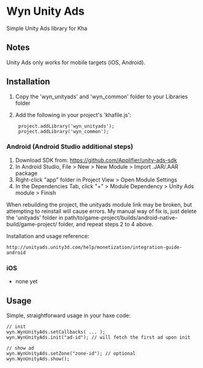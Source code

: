 # Wyn Unity Ads
Simple Unity Ads library for Kha

## Notes

Unity Ads only works for mobile targets (iOS, Android).

## Installation

1. Copy the 'wyn_unityads' and 'wyn_common' folder to your Libraries folder
2. Add the following in your project's 'khafile.js':

		project.addLibrary('wyn_unityads');
		project.addLibrary('wyn_common');

### Android (Android Studio additional steps)

1. Download SDK from: https://github.com/Applifier/unity-ads-sdk
2. In Android Studio, File > New > New Module > Import .JAR/.AAR package
3. Right-click "app" folder in Project View > Open Module Settings
4. In the Dependencies Tab, click "+" > Module Dependency > Unity Ads module > Finish

When rebuilding the project, the unityads module link may be broken, but attempting to reinstall will cause errors. My manual way of fix is, just delete the 'unityads' folder in path/to/game-project/builds/android-native-build/game-project/ folder, and repeat steps 2 to 4 above.

Installation and usage reference:

	http://unityads.unity3d.com/help/monetization/integration-guide-android

### iOS

- none yet

## Usage

Simple, straightforward usage in your haxe code:

	// init
	wyn.WynUnityAds.setCallbacks( ... );
	wyn.WynUnityAds.init("ad-id"); // will fetch the first ad upon init

	// show ad
	wyn.WynUnityAds.setZone("zone-id"); // optional
    wyn.WynUnityAds.show();
